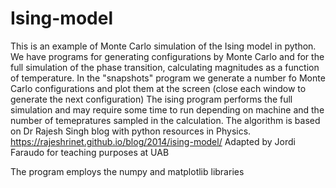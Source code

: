 # Ising-model
This is an example of Monte Carlo simulation of the Ising model in python.
We have programs for generating configurations by Monte Carlo and for the full simulation of the phase transition, calculating magnitudes as a function of temperature.
In the "snapshots" program we generate a number fo Monte Carlo configurations and plot them at the screen (close each window to generate the next configuration)
The ising program performs the full simulation and may require some time to run depending on machine and the number of temepratures sampled in the calculation.
The algorithm is based on Dr Rajesh Singh blog with python resources in Physics. 
https://rajeshrinet.github.io/blog/2014/ising-model/
Adapted by Jordi Faraudo for teaching purposes at UAB

The program employs the numpy and matplotlib libraries 
